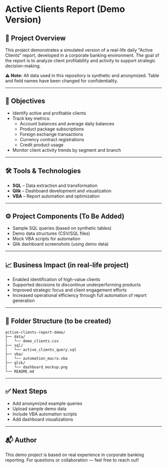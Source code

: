 # Active Clients Report (Demo Version)

## 📌 Project Overview
This project demonstrates a simulated version of a real-life daily "Active Clients" report, developed in a corporate banking environment. The goal of the report is to analyze client profitability and activity to support strategic decision-making.

⚠️ **Note:** All data used in this repository is synthetic and anonymized. Table and field names have been changed for confidentiality.

---

## 🎯 Objectives
- Identify active and profitable clients
- Track key metrics:
  - Account balances and average daily balances
  - Product package subscriptions
  - Foreign exchange transactions
  - Currency contract registrations
  - Credit product usage
- Monitor client activity trends by segment and branch

---

## 🛠 Tools & Technologies
- **SQL** – Data extraction and transformation
- **Qlik** – Dashboard development and visualization
- **VBA** – Report automation and optimization

---

## ⚙️ Project Components (To Be Added)
- Sample SQL queries (based on synthetic tables)
- Demo data structures (CSV/SQL files)
- Mock VBA scripts for automation
- Qlik dashboard screenshots (using demo data)

---

## 📈 Business Impact (in real-life project)
- Enabled identification of high-value clients
- Supported decisions to discontinue underperforming products
- Improved strategic focus and client engagement efforts
- Increased operational efficiency through full automation of report generation

---

## 📂 Folder Structure (to be created)
```
active-clients-report-demo/
├── data/
│   └── demo_clients.csv
├── sql/
│   └── active_clients_query.sql
├── vba/
│   └── automation_macro.vba
├── qlik/
│   └── dashboard_mockup.png
└── README.md
```

---

## ✅ Next Steps
- Add anonymized example queries
- Upload sample demo data
- Include VBA automation scripts
- Add dashboard visualizations

---

## 📬 Author
This demo project is based on real experience in corporate banking reporting. For questions or collaboration — feel free to reach out!
